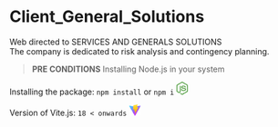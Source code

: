 # Client_General_Solutions
Web directed to SERVICES AND GENERALS SOLUTIONS <br/>
The company is dedicated to risk analysis and contingency planning. 

> **PRE CONDITIONS**
Installing Node.js in your system

Installing the package:
`npm install` or `npm i` ![alt text](image-1.png) 

Version of Vite.js:
`18 < onwards` ![alt text](image.png) 

